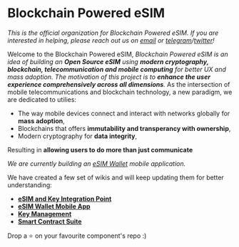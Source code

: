 # Blockchain Powered eSIM
_This is the official organization for Blockchain Powered eSIM. If you are interested in helping, please reach out us on [email](arpitxdungeon@gmail.com) or [telegram](https://t.me/dungexn)/[twitter](https://twitter.com/ARPITKU80579385)!_

Welcome to the Blockchain Powered eSIM,
_Blockchain Powered eSIM is an idea of building an **Open Source eSIM** using **modern cryptography, blockchain, telecommunication and mobile computing** for better UX and mass adoption._ 
_The motivation of this project is to **enhance the user experience comprehensively across all dimensions**._
As the intersection of mobile telecommunications and blockchain technology, a new paradigm, we are dedicated to utilies:  
- The way mobile devices connect and interact with networks globally for **mass adoption**,
- Blockchains that offers **immutability and transperancy with ownership**,
- Modern cryptography for **data integrity**,

Resulting in **allowing users to do more than just communicate**  

_We are currently building an [eSIM Wallet](https://github.com/Blockchain-Powered-eSIM/eSIM) mobile application._  

We have created a few set of wikis and will keep updating them for better understanding: 
- **[eSIM and Key Integration Point](https://github.com/Blockchain-Powered-eSIM/eSIM-Wallet/wiki/eSIM-and-Key-Integration-Point)**
- **[eSIM Wallet Mobile App](https://github.com/Blockchain-Powered-eSIM/eSIM-Wallet/wiki/eSIM)**
- **[Key Management](https://github.com/Blockchain-Powered-eSIM/eSIM-Wallet/wiki/Key-Management)**
- **[Smart Contract Suite](https://github.com/Blockchain-Powered-eSIM/smart-contract-suite)**

Drop a ⭐ on your favourite component's repo :)

